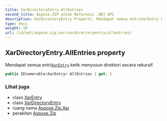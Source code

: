 ```yaml
---
title: XarDirectoryEntry.AllEntries
second_title: Aspose.ZIP untuk Referensi .NET API
description: XarDirectoryEntry Properti. Mendapat semua entriXarEntry ketik menyusun direktori secara rekursif.
type: docs
weight: 10
url: /id/net/aspose.zip.xar/xardirectoryentry/allentries/
---
```

## XarDirectoryEntry.AllEntries property

Mendapat semua entri[`XarEntry`](../../xarentry/) ketik menyusun direktori secara rekursif.

```csharp
public IEnumerable<XarEntry> AllEntries { get; }
```

### Lihat juga

* class [XarEntry](../../xarentry/)
* class [XarDirectoryEntry](../)
* ruang nama [Aspose.Zip.Xar](../../xardirectoryentry/)
* perakitan [Aspose.Zip](../../../)



